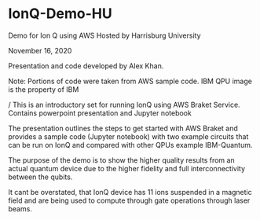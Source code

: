 # IonQ-Demo-HU
Demo for Ion Q using AWS
Hosted by Harrisburg University

November 16, 2020

Presentation and code developed by Alex Khan.

Note: Portions of code were taken from AWS sample code. 
IBM QPU image is the property of IBM


/ This is an introductory set for running IonQ using AWS Braket Service.
Contains powerpoint presentation and Jupyter notebook

The presentation outlines the steps to get started with AWS Braket and 
provides a sample code (Jupyter notebook) with two example circuits
that can be run on IonQ and compared with other QPUs example IBM-Quantum.

The purpose of the demo is to show the higher quality results from an
actual quantum device due to the higher fidelity and full interconnectivity 
between the qubits.

It cant be overstated, that IonQ device has 11 ions suspended in a magnetic
field and are being used to compute through gate operations through laser beams. 
